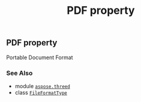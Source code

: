 ﻿---
title: PDF property
second_title: Aspose.3D for Python via .NET API References
description: 
type: docs
weight: 160
url: /python-net/aspose.threed/fileformattype/pdf/
is_root: false
---

## PDF property


Portable Document Format

### See Also
* module [`aspose.threed`](../../)
* class [`FileFormatType`](/3d/python-net/aspose.threed/fileformattype)

